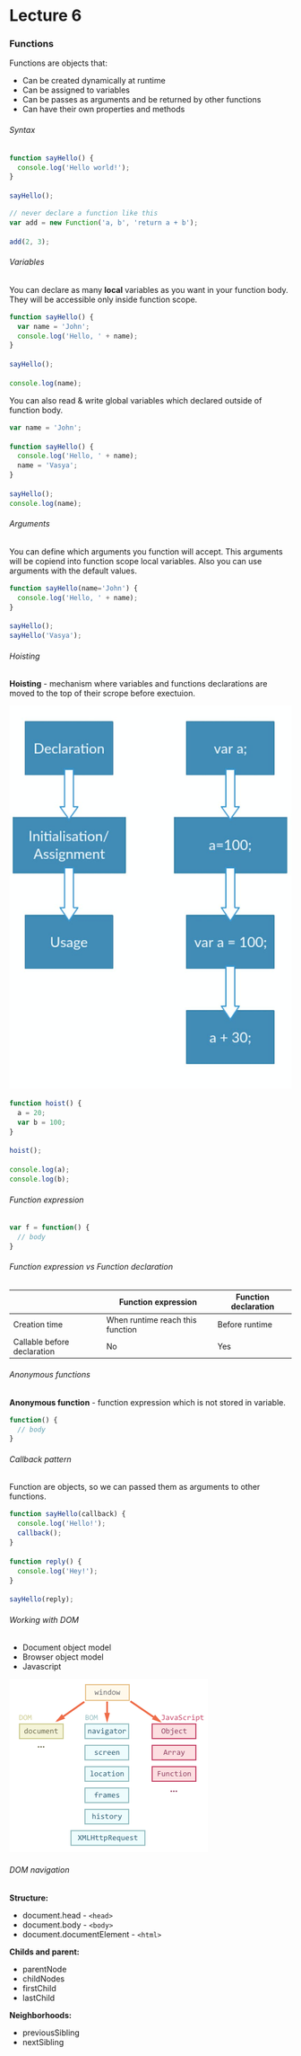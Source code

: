 # Lecture 6

### Functions

Functions are objects that:
- Can be created dynamically at runtime
- Can be assigned to variables
- Can be passes as arguments and be returned by other functions
- Can have their own properties and methods

###### Syntax

```js
function sayHello() {
  console.log('Hello world!');
}

sayHello();
```

```js
// never declare a function like this
var add = new Function('a, b', 'return a + b');

add(2, 3);
```

###### Variables

You can declare as many **local** variables as you want in your function body. They will be accessible only inside function scope.

```js
function sayHello() {
  var name = 'John';
  console.log('Hello, ' + name);
}

sayHello();

console.log(name);
```

You can also read & write global variables which declared outside of function body.

```js
var name = 'John';

function sayHello() {
  console.log('Hello, ' + name);
  name = 'Vasya';
}

sayHello();
console.log(name);
```

###### Arguments

You can define which arguments you function will accept. This arguments will be copiend into function scope local variables. Also you can use arguments with the default values.
```js
function sayHello(name='John') {
  console.log('Hello, ' + name);
}

sayHello();
sayHello('Vasya');
```


###### Hoisting

**Hoisting** - mechanism where variables and functions declarations are moved to the top of their scrope before exectuion.

![Lifecycle](./lifecycle.jpg ':size=300x500')

```js
function hoist() {
  a = 20;
  var b = 100;
}

hoist();

console.log(a); 
console.log(b); 
```

###### Function expression

```js
var f = function() {
  // body
}
```

###### Function expression vs Function declaration

|                             | Function expression              | Function declaration |
|-----------------------------|----------------------------------|----------------------|
| Creation time               | When runtime reach this function | Before runtime       |
| Callable before declaration | No                               | Yes                  |


###### Anonymous functions

**Anonymous function** - function expression which is not stored in variable.

```js
function() {
  // body
}
```


###### Callback pattern

Function are objects, so we can passed them as arguments to other functions.

```js
function sayHello(callback) {
  console.log('Hello!');
  callback();
}

function reply() {
  console.log('Hey!');
}

sayHello(reply);
```

###### Working with DOM

- Document object model
- Browser object model
- Javascript

![Window](./window.png)

###### DOM navigation

**Structure:**
- document.head - `<head>`
- document.body - `<body>`
- document.documentElement - `<html>`

**Childs and parent:**
- parentNode
- childNodes
- firstChild
- lastChild

**Neighborhoods:**
- previousSibling
- nextSibling